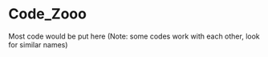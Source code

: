 # Code_Zooo
Most code would be put here (Note: some codes work with each other, look for similar names)
